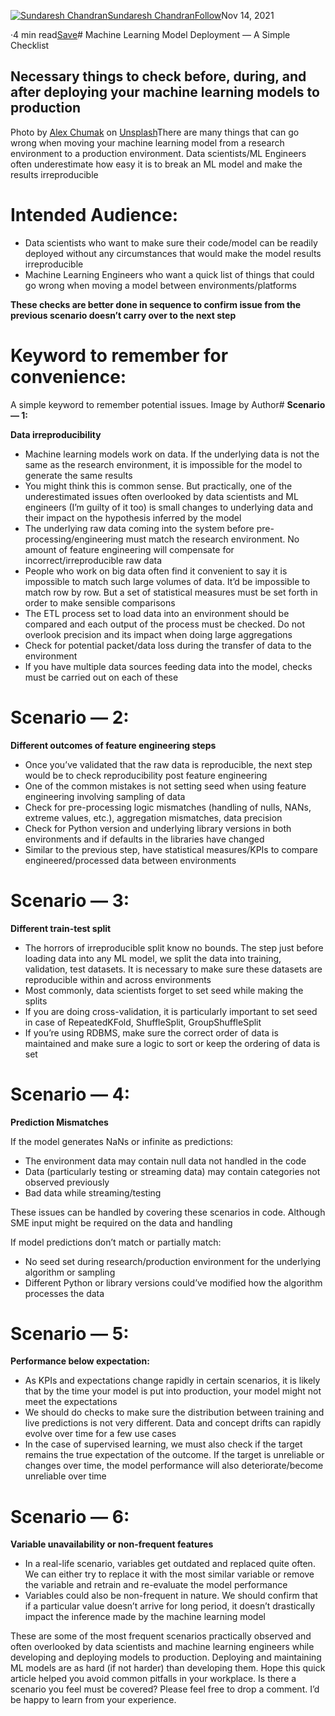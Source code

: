 [![Sundaresh Chandran](https://miro.medium.com/fit/c/96/96/1*IRk9p3efxLveP69xbZYn7Q.jpeg)](https://sundareshchandran.medium.com/?source=post_page-----dc5558a88d1b--------------------------------)[Sundaresh Chandran](https://sundareshchandran.medium.com/?source=post_page-----dc5558a88d1b--------------------------------)[Follow](https://medium.com/m/signin?actionUrl=https%3A%2F%2Fmedium.com%2F_%2Fsubscribe%2Fuser%2F157dbaf9ddf7&operation=register&redirect=https%3A%2F%2Ftowardsdatascience.com%2Fmachine-learning-model-deployment-a-simplistic-checklist-dc5558a88d1b&user=Sundaresh+Chandran&userId=157dbaf9ddf7&source=post_page-157dbaf9ddf7----dc5558a88d1b---------------------follow_byline-----------)Nov 14, 2021

·4 min read[Save](https://medium.com/m/signin?actionUrl=https%3A%2F%2Fmedium.com%2F_%2Fbookmark%2Fp%2Fdc5558a88d1b&operation=register&redirect=https%3A%2F%2Ftowardsdatascience.com%2Fmachine-learning-model-deployment-a-simplistic-checklist-dc5558a88d1b&source=--------------------------bookmark_header-----------)# Machine Learning Model Deployment — A Simple Checklist

## Necessary things to check before, during, and after deploying your machine learning models to production

![]()Photo by [Alex Chumak](https://unsplash.com/@ralexnder?utm_source=medium&utm_medium=referral) on [Unsplash](https://unsplash.com?utm_source=medium&utm_medium=referral)There are many things that can go wrong when moving your machine learning model from a research environment to a production environment. Data scientists/ML Engineers often underestimate how easy it is to break an ML model and make the results irreproducible

# **Intended Audience:**

* Data scientists who want to make sure their code/model can be readily deployed without any circumstances that would make the model results irreproducible
* Machine Learning Engineers who want a quick list of things that could go wrong when moving a model between environments/platforms

**These checks are better done in sequence to confirm issue from the previous scenario doesn’t carry over to the next step**

# Keyword to remember for convenience:

![]()A simple keyword to remember potential issues. Image by Author# **Scenario — 1:**

**Data irreproducibility**

* Machine learning models work on data. If the underlying data is not the same as the research environment, it is impossible for the model to generate the same results
* You might think this is common sense. But practically, one of the underestimated issues often overlooked by data scientists and ML engineers (I’m guilty of it too) is small changes to underlying data and their impact on the hypothesis inferred by the model
* The underlying raw data coming into the system before pre-processing/engineering must match the research environment. No amount of feature engineering will compensate for incorrect/irreproducible raw data
* People who work on big data often find it convenient to say it is impossible to match such large volumes of data. It’d be impossible to match row by row. But a set of statistical measures must be set forth in order to make sensible comparisons
* The ETL process set to load data into an environment should be compared and each output of the process must be checked. Do not overlook precision and its impact when doing large aggregations
* Check for potential packet/data loss during the transfer of data to the environment
* If you have multiple data sources feeding data into the model, checks must be carried out on each of these

# **Scenario — 2:**

**Different outcomes of feature engineering steps**

* Once you’ve validated that the raw data is reproducible, the next step would be to check reproducibility post feature engineering
* One of the common mistakes is not setting seed when using feature engineering involving sampling of data
* Check for pre-processing logic mismatches (handling of nulls, NANs, extreme values, etc.), aggregation mismatches, data precision
* Check for Python version and underlying library versions in both environments and if defaults in the libraries have changed
* Similar to the previous step, have statistical measures/KPIs to compare engineered/processed data between environments

# **Scenario — 3:**

**Different train-test split**

* The horrors of irreproducible split know no bounds. The step just before loading data into any ML model, we split the data into training, validation, test datasets. It is necessary to make sure these datasets are reproducible within and across environments
* Most commonly, data scientists forget to set seed while making the splits
* If you are doing cross-validation, it is particularly important to set seed in case of RepeatedKFold, ShuffleSplit, GroupShuffleSplit
* If you’re using RDBMS, make sure the correct order of data is maintained and make sure a logic to sort or keep the ordering of data is set

# **Scenario — 4:**

**Prediction Mismatches**

If the model generates NaNs or infinite as predictions:

* The environment data may contain null data not handled in the code
* Data (particularly testing or streaming data) may contain categories not observed previously
* Bad data while streaming/testing

These issues can be handled by covering these scenarios in code. Although SME input might be required on the data and handling

If model predictions don’t match or partially match:

* No seed set during research/production environment for the underlying algorithm or sampling
* Different Python or library versions could’ve modified how the algorithm processes the data

# **Scenario — 5:**

**Performance below expectation:**

* As KPIs and expectations change rapidly in certain scenarios, it is likely that by the time your model is put into production, your model might not meet the expectations
* We should do checks to make sure the distribution between training and live predictions is not very different. Data and concept drifts can rapidly evolve over time for a few use cases
* In the case of supervised learning, we must also check if the target remains the true expectation of the outcome. If the target is unreliable or changes over time, the model performance will also deteriorate/become unreliable over time

# **Scenario — 6:**

**Variable unavailability or non-frequent features**

* In a real-life scenario, variables get outdated and replaced quite often. We can either try to replace it with the most similar variable or remove the variable and retrain and re-evaluate the model performance
* Variables could also be non-frequent in nature. We should confirm that if a particular value doesn’t arrive for long period, it doesn’t drastically impact the inference made by the machine learning model

These are some of the most frequent scenarios practically observed and often overlooked by data scientists and machine learning engineers while developing and deploying models to production. Deploying and maintaining ML models are as hard (if not harder) than developing them. Hope this quick article helped you avoid common pitfalls in your workplace. Is there a scenario you feel must be covered? Please feel free to drop a comment. I’d be happy to learn from your experience.

